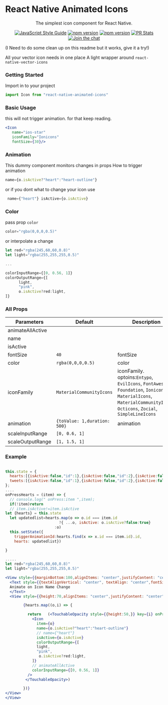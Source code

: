 # React Native Animated Icons
<!-- <p align="center">
  <img alt="react-native-animated-icons" src="https://cdn.rawgit.com/garrettmac/images/a8e4b847/projects/react-native-animated-icons/react-native-animated-icons.jpg" width="308">

</p> -->

<p align="center">
  The simplest icon component for React Native.
</p>

<p align="center">
  <a href="http://standardjs.com/"><img alt="JavaScript Style Guide" src="https://img.shields.io/badge/code%20style-standard-brightgreen.svg?style=flat-square"></a>
  <a href="https://npmjs.org/package/react-native-animated-icons"><img alt="npm version" src="http://img.shields.io/npm/v/react-native-animated-icons.svg?style=flat-square"></a>
  <a href="https://npmjs.org/package/react-native-animated-icons"><img alt="npm version" src="http://img.shields.io/npm/dm/react-native-animated-icons.svg?style=flat-square"></a>
  <a href="https://github.com/garrettmac/react-native-animated-icons/pulls?q=is%3Apr+is%3Aclosed"><img alt="PR Stats" src="https://img.shields.io/issuestats/i/github/garrettmac/react-native-animated-icons.svg?style=flat-square"></a>
  <a href="https://gitter.im/garrettmac/react-native-animated-icons?utm_source=badge&utm_medium=badge&utm_campaign=pr-badge&utm_content=badge"><img alt="Join the chat" src="https://badges.gitter.im/garrettmac/react-native-animated-icons.svg"></a>
</p>






(I Need to do some clean up on this readme but it works, give it a try!)

All your vector icon needs in one place
A light wrapper around `react-native-vector-icons`

### Getting Started

 Import in to  your project
```jsx
import Icon from "react-native-animated-icons"
```
### Basic Usage
this will not trigger animation. for that keep reading.
```jsx
<Icon
   name="ios-star"
   iconFamily="Ionicons"
   fontSize={30}/>
```

### Animation
This dummy component monitors changes in props
How to trigger animation
```jsx
name={o.isActive?"heart":"heart-outline"}
```
or if you dont what to change your icon use
```jsx
 name={"heart"} isActive={o.isActive}
```


### Color
pass prop `color`
```jsx
color="rgba(0,0,0,0.5)"
```
or interpolate a change
```jsx
let red="rgba(245,60,60,0.8)"
let light="rgba(255,255,255,0.5)"

...

colorInputRange={[0, 0.56, 1]}
colorOutputRange={[
      light,
      "pink",
      o.isActive?red:light,
]}


```



### All Props

|Parameters|Default|Description|
|------------|----------------------------|------------------------------------|
|animateAllActive|   | |
|name|  | |
|isActive|  | |
| fontSize|  `40` |fontSize|
| color|  `rgba(0,0,0,0.5)` |color|
| iconFamily|  `MaterialCommunityIcons` |iconFamily. optoins:`Entypo`, `EvilIcons`, `FontAwesome`, `Foundation`, `Ionicons`, `MaterialIcons`, `MaterialCommunityIcons`, `Octicons`, `Zocial`, `SimpleLineIcons` |
|animation| `{toValue: 1,duration: 500}`|animation|
|scaleInputRange|`[0, 0.6, 1]`|    |
|scaleOutputRange|`[1, 1.5, 1]`| ||


### Example

```jsx

this.state = {
  hearts:[{isActive:false,"id":1},{isActive:false,"id":2},{isActive:false,"id":3},{isActive:false,"id":4}],
  tweets:[{isActive:false,"id":1},{isActive:false,"id":2},{isActive:false,"id":3},{isActive:false,"id":4}]
};
....
onPressHearts = (item) => {
  // console.log(" onPress:item ",item);
  if(!item)return
  // item.isActive!=item.isActive
let {hearts} = this.state
  let updatedlist=hearts.map(o => o.id === item.id
                        ?{ ...o, isActive: o.isActive?false:true}
                      :o)
  this.setState({
    triggerAnimationId:hearts.find(x => x.id === item.id).id,
    hearts: updatedlist})

}

.....
let red="rgba(245,60,60,0.8)"
let light="rgba(255,255,255,0.5)"

<View style={{marginBottom:100,alignItems: "center",justifyContent: "center",height:50,flexDirection:"column", }}>
  <Text style={{textAlignVertical: "center", textAlign: "center",fontSize:20 ,margin:10}}>
  Animate on Icon Name Change
  </Text>
  <View style={{height:70,alignItems: "center",justifyContent: "center",flexDirection:"row",}}>

        {hearts.map((o,i) => {

          return   (<TouchableOpacity style={{height:50,}} key={i} onPress={()=>this.onPressHearts(o)}>
            <Icon
              item={o}
              name={o.isActive?"heart":"heart-outline"}
              // name={"heart"}
              isActive={o.isActive}
              colorOutputRange={[
              light,
              "pink",
               o.isActive?red:light,
            ]}
            // animateAllActive
            colorInputRange={[0, 0.56, 1]}
          />
         </TouchableOpacity>)

        })}
</View>
</View>
```
